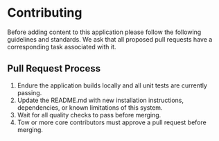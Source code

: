# Contributing

Before adding content to this application please follow the following guidelines and standards.  We ask that all proposed pull requests have a corresponding task associated with it.

## Pull Request Process
1. Endure the application builds locally and all unit tests are currently passing.
2. Update the README.md with new installation instructions, dependencies, or known limitations of this system.
3. Wait for all quality checks to pass before merging.
4. Tow or more core contributors must approve a pull request before merging.